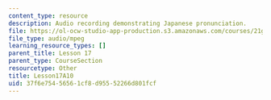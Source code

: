 ```yaml
---
content_type: resource
description: Audio recording demonstrating Japanese pronunciation.
file: https://ol-ocw-studio-app-production.s3.amazonaws.com/courses/21g-504-japanese-iv-spring-2009/37f6e75456561cf8d95552266d801fcf_Lesson17A10.mp3
file_type: audio/mpeg
learning_resource_types: []
parent_title: Lesson 17
parent_type: CourseSection
resourcetype: Other
title: Lesson17A10
uid: 37f6e754-5656-1cf8-d955-52266d801fcf
---
```

